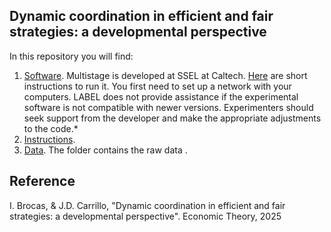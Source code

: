 ## Dynamic coordination in efficient and fair strategies: a developmental perspective

In this repository you will find:
1.	[Software](https://github.com/labelinstitute/dev_DM/tree/main/Coordination/Software/). Multistage is developed at SSEL at Caltech. [Here](https://drive.google.com/file/d/1jp9XA6YVJm3eW9_c4rYbBQtlSfmJg9XO/view) are short instructions to run it. You first need to set up a network with your computers. LABEL does not provide assistance if the experimental software is not compatible with newer versions. Experimenters should seek support from the developer and make the appropriate adjustments to the code.*
2.	[Instructions](https://github.com/labelinstitute/dev_DM/tree/main/Coordination/Instructions/).
3.	[Data](https://github.com/labelinstitute/dev_DM/tree/main/Coordination/Data/). The folder contains the raw data .

## Reference
I. Brocas, & J.D. Carrillo, "Dynamic coordination in efficient and fair strategies: a developmental perspective". Economic Theory, 2025

